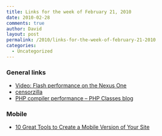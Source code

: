 ```yaml
---
title: Links for the week of February 21, 2010
date: 2010-02-28
comments: true
author: David
layout: post
permalink: /2010/links-for-the-week-of-february-21-2010
categories:
  - Uncategorized
---
```

### General links

<ul class="links">
  <li>
    <a href="http://www.bytearray.org/?p=1470">Video: Flash performance on the Nexus One</a>
  </li>
  <li>
    <a href="http://www.jwz.org/doc/censorzilla.html">censorzilla</a>
  </li>
  <li>
    <a href="http://www.phpclasses.org/blog/post/117-PHP-compiler-performance.html">PHP compiler performance &#8211; PHP Classes blog</a>
  </li>
</ul>

### Mobile

<ul class="links">
  <li>
    <a href="http://spyrestudios.com/10-great-tools-to-create-a-mobile-version-of-your-site/">10 Great Tools to Create a Mobile Version of Your Site</a>
  </li>
</ul>